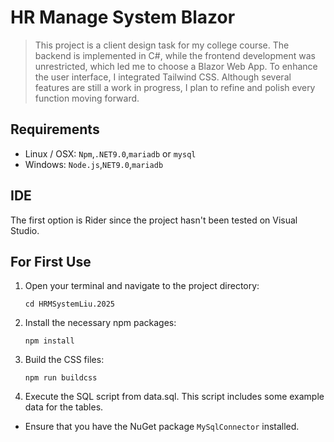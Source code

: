 # HR Manage System Blazor
> This project is a client design task for my college course. The backend is implemented in C#, while the frontend development was unrestricted, which led me to choose a Blazor Web App. To enhance the user interface, I integrated Tailwind CSS. Although several features are still a work in progress, I plan to refine and polish every function moving forward.

## Requirements
- Linux / OSX: `Npm`,`.NET9.0`,`mariadb` or `mysql`
- Windows: `Node.js`,`NET9.0`,`mariadb`

## IDE
The first option is Rider since the project hasn't been tested on Visual Studio.

## For First Use

1. Open your terminal and navigate to the project directory:

   ```shell
   cd HRMSystemLiu.2025
   ```

2. Install the necessary npm packages:

   ```shell
   npm install
   ```

3. Build the CSS files:

   ```shell
   npm run buildcss
   ```

4. Execute the SQL script from data.sql. This script includes some example data for the tables.

- Ensure that you have the NuGet package `MySqlConnector` installed.